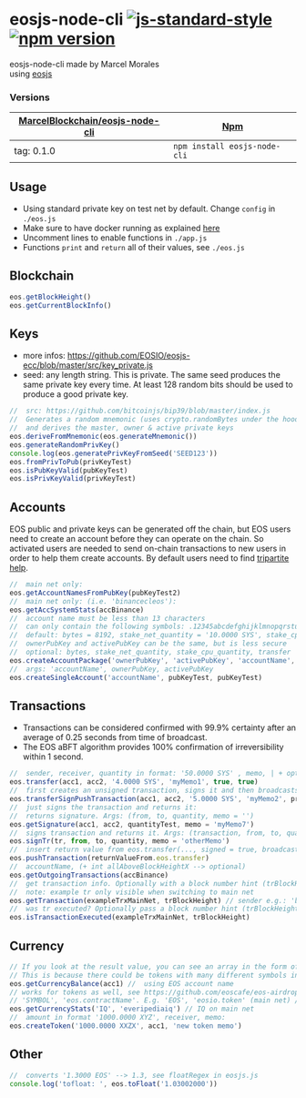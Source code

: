 # eosjs-node-cli [![js-standard-style](https://img.shields.io/badge/code%20style-standard-brightgreen.svg)](http://standardjs.com) [![npm version](https://badge.fury.io/js/eosjs-node-cli.svg)](https://www.npmjs.com/package/eosjs-node-cli)


eosjs-node-cli made by Marcel Morales  
using [eosjs](https://github.com/EOSIO/eosjs) 

### Versions

| [MarcelBlockchain/eosjs-node-cli](/MarcelBlockchain/eosjs-node-cli) | [Npm](https://www.npmjs.com/package/eosjs-node-cli)  |
| --- | --- |
| tag: 0.1.0 | `npm install eosjs-node-cli` |
  
## Usage
* Using standard private key on test net by default. Change ```config``` in ```./eos.js```
* Make sure to have docker running as explained [here](https://github.com/EOSIO/eosjs/tree/master/docker)
* Uncomment lines to enable functions in ```./app.js``` 
* Functions ```print``` and ```return``` all of their values, see ```./eos.js```
  
## Blockchain
```js
eos.getBlockHeight()
eos.getCurrentBlockInfo()
```

## Keys
* more infos: https://github.com/EOSIO/eosjs-ecc/blob/master/src/key_private.js  
* seed: any length string. This is private. The same seed produces the same private key every time. At least 128 random bits should be used to produce a good private key.
```js
//  src: https://github.com/bitcoinjs/bip39/blob/master/index.js
//  Generates a random mnemonic (uses crypto.randomBytes under the hood), defaults to //  128-bits of entropy
//  and derives the master, owner & active private keys
eos.deriveFromMnemonic(eos.generateMnemonic())
eos.generateRandomPrivKey()
console.log(eos.generatePrivKeyFromSeed('SEED123'))
eos.fromPrivToPub(privKeyTest)
eos.isPubKeyValid(pubKeyTest)
eos.isPrivKeyValid(privKeyTest)
```

## Accounts
EOS public and private keys can be generated off the chain, but EOS users need to create an account before they can operate on the chain. So activated users are needed to send on-chain transactions to new users in order to help them create accounts. By default users need to find [tripartite help](https://www.zeos.co/).  
```js 
//  main net only:  
eos.getAccountNamesFromPubKey(pubKeyTest2)
//  main net only: (i.e. 'binancecleos'):
eos.getAccSystemStats(accBinance)
//  account name must be less than 13 characters
//  can only contain the following symbols: .12345abcdefghijklmnopqrstuvwxyz:
//  default: bytes = 8192, stake_net_quantity = '10.0000 SYS', stake_cpu_quantity = '10.0000 SYS', transfer = 0:
//  ownerPubKey and activePubKey can be the same, but is less secure
//  optional: bytes, stake_net_quantity, stake_cpu_quantity, transfer
eos.createAccountPackage('ownerPubKey', 'activePubKey', 'accountName', bytes, stake_net_quantity, stake_cpu_quantity, transfer)
//  args: 'accountName', ownerPubKey, activePubKey
eos.createSingleAccount('accountName', pubKeyTest, pubKeyTest)
```  
  
## Transactions  
* Transactions can be considered confirmed with 99.9% certainty after an average of 0.25 seconds from time of broadcast.
* The EOS aBFT algorithm provides 100% confirmation of irreversibility within 1 second.
```js 
//  sender, receiver, quantity in format: '50.0000 SYS' , memo, | + optional: sign = true, broadcast = true
eos.transfer(acc1, acc2, '4.0000 SYS', 'myMemo1', true, true)
//  first creates an unsigned transaction, signs it and then broadcasts it. All separately. See logs()
eos.transferSignPushTransaction(acc1, acc2, '5.0000 SYS', 'myMemo2', privKeyTest)
//  just signs the transaction and returns it:
//  returns signature. Args: (from, to, quantity, memo = '')
eos.getSignature(acc1, acc2, quantityTest, memo = 'myMemo7')
//  signs transaction and returns it. Args: (transaction, from, to, quantity, memo = '')
eos.signTr(tr, from, to, quantity, memo = 'otherMemo')
//  insert return value from eos.transfer(..., signed = true, broadcast = false);
eos.pushTransaction(returnValueFrom.eos.transfer)
//  accountName, (+ int allAboveBlockHeightX --> optional)
eos.getOutgoingTransactions(accBinance)
//  get transaction info. Optionally with a block number hint (trBlockHeight)
//  note: example tr only visible when switching to main net
eos.getTransaction(exampleTrxMainNet, trBlockHeight) // sender e.g.: 'binancecleos' on main net
//  was tr executed? Optionally pass a block number hint (trBlockHeight). Returns bool
eos.isTransactionExecuted(exampleTrxMainNet, trBlockHeight)
```
  
## Currency  
```js
// If you look at the result value, you can see an array in the form of a string.
// This is because there could be tokens with many different symbols in the account
eos.getCurrencyBalance(acc1) //  using EOS account name
// works for tokens as well, see https://github.com/eoscafe/eos-airdrops
// 'SYMBOL', 'eos.contractName'. E.g. 'EOS', 'eosio.token' (main net) / 'SYS', 'eosio.token' (local test net)
eos.getCurrencyStats('IQ', 'everipediaiq') // IQ on main net
//  amount in format '1000.0000 XYZ', receiver, memo:
eos.createToken('1000.0000 XXZX', acc1, 'new token memo')
```

## Other  
```js 
//  converts '1.3000 EOS' --> 1.3, see floatRegex in eosjs.js
console.log('tofloat: ', eos.toFloat('1.03002000'))
```
